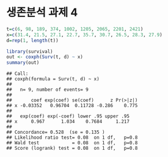 생존분석 과제 4
================

``` r
t=c(6, 98, 189, 374, 1002, 1205, 2065, 2201, 2421)
x=c(31.4, 21.5, 27.1, 22.7, 35.7, 30.7, 26.5, 28.3, 27.9)
d=rep(1, length(t))
```

``` r
library(survival)
out <- coxph(Surv(t, d) ~ x)
summary(out)
```

    ## Call:
    ## coxph(formula = Surv(t, d) ~ x)
    ## 
    ##   n= 9, number of events= 9 
    ## 
    ##       coef exp(coef) se(coef)      z Pr(>|z|)
    ## x -0.03352   0.96704  0.11728 -0.286    0.775
    ## 
    ##   exp(coef) exp(-coef) lower .95 upper .95
    ## x     0.967      1.034    0.7684     1.217
    ## 
    ## Concordance= 0.528  (se = 0.135 )
    ## Likelihood ratio test= 0.08  on 1 df,   p=0.8
    ## Wald test            = 0.08  on 1 df,   p=0.8
    ## Score (logrank) test = 0.08  on 1 df,   p=0.8

